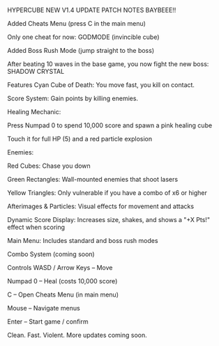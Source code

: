 HYPERCUBE
NEW V1.4 UPDATE PATCH NOTES BAYBEEE!!

Added Cheats Menu (press C in the main menu)

Only one cheat for now: GODMODE (invincible cube)

Added Boss Rush Mode (jump straight to the boss)

After beating 10 waves in the base game, you now fight the new boss: SHADOW CRYSTAL

Features
Cyan Cube of Death: You move fast, you kill on contact.

Score System: Gain points by killing enemies.

Healing Mechanic:

Press Numpad 0 to spend 10,000 score and spawn a pink healing cube

Touch it for full HP (5) and a red particle explosion

Enemies:

Red Cubes: Chase you down

Green Rectangles: Wall-mounted enemies that shoot lasers

Yellow Triangles: Only vulnerable if you have a combo of x6 or higher

Afterimages & Particles: Visual effects for movement and attacks

Dynamic Score Display: Increases size, shakes, and shows a "+X Pts!" effect when scoring

Main Menu: Includes standard and boss rush modes

Combo System (coming soon)

Controls
WASD / Arrow Keys – Move

Numpad 0 – Heal (costs 10,000 score)

C – Open Cheats Menu (in main menu)

Mouse – Navigate menus

Enter – Start game / confirm

Clean. Fast. Violent.
More updates coming soon.
